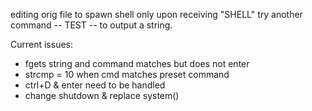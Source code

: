 editing orig file to spawn shell only upon receiving "SHELL" 
try another command -- TEST -- to output a string. 

Current issues:
- fgets string and command matches but does not enter 
- strcmp = 10 when cmd matches preset command 
- ctrl+D & enter need to be handled 
- change shutdown & replace system()